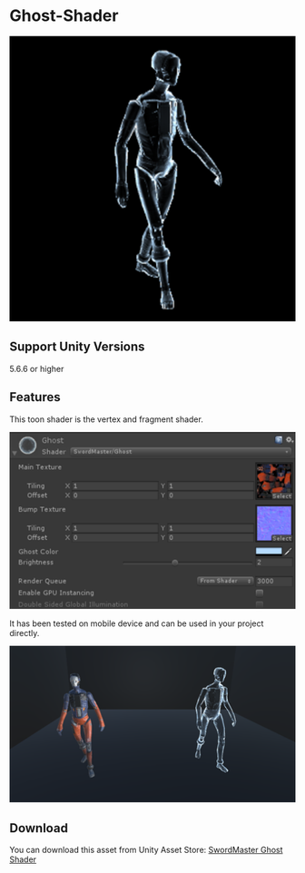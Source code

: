 # Ghost-Shader
![image](https://github.com/swordmaster003/Ghost-Shader/blob/master/Screenshots/Cover.png)

## Support Unity Versions

5.6.6 or higher

## Features

This toon shader is the vertex and fragment shader.

![image](https://github.com/swordmaster003/Ghost-Shader/blob/master/Screenshots/1.png)

It has been tested on mobile device and can be used in your project directly.

![image](https://github.com/swordmaster003/Ghost-Shader/blob/master/Screenshots/2.png)

## Download

You can download this asset from Unity Asset Store:
[SwordMaster Ghost Shader](https://assetstore.unity.com/packages/vfx/shaders/swordmaster-ghost-shader-136784)
